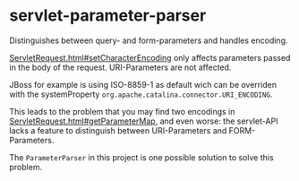 servlet-parameter-parser
========================

Distinguishes between query- and form-parameters and handles encoding.

<a href="http://docs.oracle.com/javaee/7/api/javax/servlet/ServletRequest.html#setCharacterEncoding(java.lang.String)">ServletRequest.html#setCharacterEncoding</a> only affects parameters passed in the body of the request. URI-Parameters are not affected. 

JBoss for example is using ISO-8859-1 as default wich can be overriden with the systemProperty ```org.apache.catalina.connector.URI_ENCODING```.

This leads to the problem that you may find two encodings in <a href="http://docs.oracle.com/javaee/7/api/javax/servlet/ServletRequest.html#getParameterMap()">ServletRequest.html#getParameterMap</a>, and even worse: the servlet-API lacks a feature to distinguish between URI-Parameters and FORM-Parameters.

The ```ParameterParser``` in this project is one possible solution to solve this problem. 
